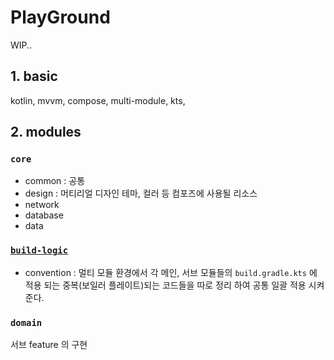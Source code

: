 # PlayGround

WIP..

## 1. basic

kotlin, mvvm, compose, multi-module, kts,  

## 2. modules

### `core`

- common : 공통
- design : 머티리얼 디자인 테마, 컬러 등 컴포즈에 사용될 리소스
- network
- database
- data

### [`build-logic`](./build-logic/README.md) 

- convention : 멀티 모듈 환경에서 각 메인, 서브 모듈들의 `build.gradle.kts` 에 적용 되는 중복(보일러 플레이트)되는 코드들을 따로 정리 하여 공통 일괄 적용 시켜준다. 
 
### `domain`

서브 feature 의 구현

